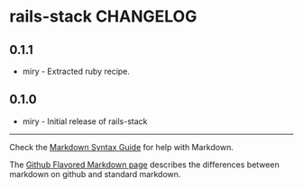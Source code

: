 rails-stack CHANGELOG
=====================

0.1.1
-----
- miry - Extracted ruby recipe.

0.1.0
-----
- miry - Initial release of rails-stack

- - -
Check the [Markdown Syntax Guide](http://daringfireball.net/projects/markdown/syntax) for help with Markdown.

The [Github Flavored Markdown page](http://github.github.com/github-flavored-markdown/) describes the differences between markdown on github and standard markdown.
